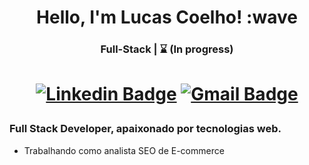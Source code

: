 <h1 align="center"> Hello, I'm Lucas Coelho! :wave</h1>

<h3 align="center"> Full-Stack | ⌛ (In progress) </h3>

<h1 align="center">

  [![Linkedin Badge](https://img.shields.io/badge/-LinkedIn-blue?style=flat-square&logo=Linkedin&logoColor=white&link=https://www.linkedin.com/in/lucascoelhosi/)](https://www.linkedin.com/in/lucascoelhosi/)
  [![Gmail Badge](https://img.shields.io/badge/-Gmail-c14438?style=flat-square&logo=Gmail&logoColor=white&link=mailto:lucascoelhosi96@gmail.com)](mailto:lucascoelhosi96@gmail.com)

</h1>

### Full Stack Developer, apaixonado por tecnologias web.

- Trabalhando como analista SEO de E-commerce
